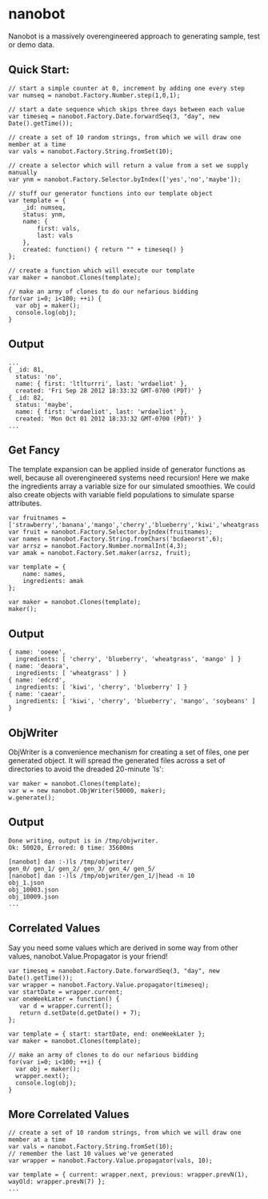 nanobot
=======

Nanobot is a massively overengineered approach to generating sample, test or demo data.

Quick Start:
--------------

    // start a simple counter at 0, increment by adding one every step
    var numseq = nanobot.Factory.Number.step(1,0,1);

    // start a date sequence which skips three days between each value
    var timeseq = nanobot.Factory.Date.forwardSeq(3, "day", new Date().getTime());

    // create a set of 10 random strings, from which we will draw one member at a time
    var vals = nanobot.Factory.String.fromSet(10);

    // create a selector which will return a value from a set we supply manually
    var ynm = nanobot.Factory.Selector.byIndex(['yes','no','maybe']);

    // stuff our generator functions into our template object 
    var template = {
        _id: numseq,
        status: ynm,
        name: { 
            first: vals, 
            last: vals 
        },
        created: function() { return "" + timeseq() }
    };

    // create a function which will execute our template
    var maker = nanobot.Clones(template);

    // make an army of clones to do our nefarious bidding
    for(var i=0; i<100; ++i) {
      var obj = maker();
      console.log(obj);
    }

Output
------

    ...
    { _id: 81,
      status: 'no',
      name: { first: 'ltlturrri', last: 'wrdaeliot' },
      created: 'Fri Sep 28 2012 18:33:32 GMT-0700 (PDT)' }
    { _id: 82,
      status: 'maybe',
      name: { first: 'wrdaeliot', last: 'wrdaeliot' },
      created: 'Mon Oct 01 2012 18:33:32 GMT-0700 (PDT)' }
    ...


Get Fancy
----------

The template expansion can be applied inside of generator functions as
well, because all overengineered systems need recursion! Here we make
the ingredients array a variable size for our simulated smoothies. We
could also create objects with variable field populations to
simulate sparse attributes.

    var fruitnames = ['strawberry','banana','mango','cherry','blueberry','kiwi','wheatgrass','soybeans'];
    var fruit = nanobot.Factory.Selector.byIndex(fruitnames);
    var names = nanobot.Factory.String.fromChars('bcdaeorst',6);
    var arrsz = nanobot.Factory.Number.normalInt(4,3);
    var amak = nanobot.Factory.Set.maker(arrsz, fruit);

    var template = {
        name: names,
        ingredients: amak
    };

    var maker = nanobot.Clones(template);
    maker();

Output
-------

    { name: 'ooeee',
      ingredients: [ 'cherry', 'blueberry', 'wheatgrass', 'mango' ] }
    { name: 'deaora', 
      ingredients: [ 'wheatgrass' ] }
    { name: 'edcrd',
      ingredients: [ 'kiwi', 'cherry', 'blueberry' ] }
    { name: 'caear',
      ingredients: [ 'kiwi', 'cherry', 'blueberry', 'mango', 'soybeans' ] }

ObjWriter
----------

ObjWriter is a convenience mechanism for creating a set of files, one
per generated object. It will spread the generated files across a set
of directories to avoid the dreaded 20-minute 'ls':

    var maker = nanobot.Clones(template);
    var w = new nanobot.ObjWriter(50000, maker);
    w.generate();

Output
---------

    Done writing, output is in /tmp/objwriter.
    Ok: 50020, Errored: 0 time: 35600ms

    [nanobot] dan :-)ls /tmp/objwriter/
    gen_0/ gen_1/ gen_2/ gen_3/ gen_4/ gen_5/
    [nanobot] dan :-)ls /tmp/objwriter/gen_1/|head -n 10
    obj_1.json
    obj_10003.json
    obj_10009.json
    ...

Correlated Values
--------------------

Say you need some values which are derived in some way from other values, nanobot.Value.Propagator is your friend!

    var timeseq = nanobot.Factory.Date.forwardSeq(3, "day", new Date().getTime());
    var wrapper = nanobot.Factory.Value.propagator(timeseq);
    var startDate = wrapper.current;
    var oneWeekLater = function() { 
       var d = wrapper.current();
       return d.setDate(d.getDate() + 7);
    };

    var template = { start: startDate, end: oneWeekLater };
    var maker = nanobot.Clones(template);

    // make an army of clones to do our nefarious bidding
    for(var i=0; i<100; ++i) {
      var obj = maker();
      wrapper.next();
      console.log(obj);
    }

    
More Correlated Values
------------------------

    // create a set of 10 random strings, from which we will draw one member at a time
    var vals = nanobot.Factory.String.fromSet(10);
    // remember the last 10 values we've generated
    var wrapper = nanobot.Factory.Value.propagator(vals, 10);
    
    var template = { current: wrapper.next, previous: wrapper.prevN(1), wayOld: wrapper.prevN(7) };
    ...
